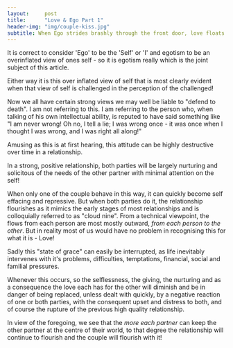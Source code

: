 ```yaml
---
layout:     post
title:      "Love & Ego Part 1"
header-img: "img/couple-kiss.jpg"
subtitle: When Ego strides brashly through the front door, love floats softly and silently through the rear window
---
```



It is correct to consider 'Ego' to be the 'Self' or 'I' and egotism to be an overinflated view of ones self - so it is egotism really which is the joint subject of this article.

Either way it is this over inflated view of self that is most clearly evident when that view of self is challenged in the perception of the challenged!

Now we all have certain strong views we may well be liable to "defend to death". I am not referring to this. I am referring to the person who, when talking of his own intellectual ability, is reputed to have said something like "I am never wrong! Oh no, I tell a lie; I was wrong once - it was once when I thought I was wrong, and I was right all along!"

Amusing as this is at first hearing, this attitude can be highly destructive over time in a relationship. 

In a strong, positive relationship, both parties will be largely nurturing and solicitous of the needs of the other partner with minimal attention on the self!

When only one of the couple behave in this way, it can quickly become self effacing and repressive. But when both parties do it, the relationship flourishes as it mimics the early stages of most relationships and is colloquially referred to as "cloud nine". From a technical viewpoint, the flows from each person are most mostly outward, _from each person to the other_. But in reality most of us would have no problem in recognising this for what it is - Love!

Sadly this "state of grace" can easily be interrupted, as life inevitably intervenes with it's problems, difficulties, temptations, financial, social and familial pressures. 

Whenever this occurs, so the selflessness, the giving, the nurturing and as a consequence the love each has for the other will diminish and be in danger of being replaced, unless dealt with quickly, by a negative reaction of one or both parties, with the consequent upset and distress to both, and of course the rupture of the previous high quality relationship.

In view of the foregoing, we see that the _more each partner_ can keep the other partner at the centre of their world, to that degree the relationship will continue to flourish and the couple will flourish with it!
